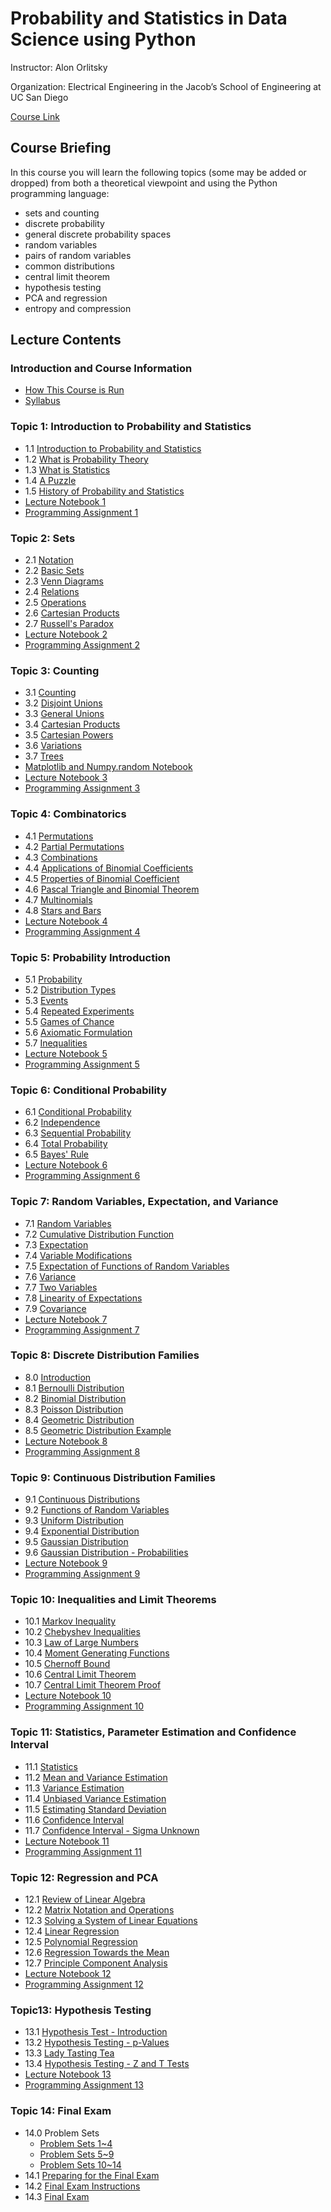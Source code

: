 # Probability and Statistics in Data Science using Python


Instructor: Alon Orlitsky

Organization: Electrical Engineering in the Jacob’s School of Engineering at UC San Diego

[Course Link](https://courses.edx.org/courses/course-v1:UCSanDiegoX+DSE210x+1T2020/course/)


## Course Briefing

In this course you will learn the following topics (some may be added or dropped) from both a theoretical viewpoint and using the Python programming language:

+ sets and counting
+ discrete probability
+ general discrete probability spaces
+ random variables
+ pairs of random variables
+ common distributions
+ central limit theorem
+ hypothesis testing
+ PCA and regression
+ entropy and compression


## Lecture Contents

### Introduction and Course Information

+ [How This Course is Run](./00-CourseInfo.md#how-this-course-is-run)
+ [Syllabus](./00-CourseInfo.md#syllabus)


### Topic 1: Introduction to Probability and Statistics

+ 1.1 [Introduction to Probability and Statistics](./01-Intro.md#11-introduction-to-probability-and-statistics)
+ 1.2 [What is Probability Theory](./01-Intro.md#12-what-is-probability-theory)
+ 1.3 [What is Statistics](./01-Intro.md#13-what-is-statistics)
+ 1.4 [A Puzzle](./01-Intro.md#14-a-puzzle)
+ 1.5 [History of Probability and Statistics](./01-Intro.md#15-history-of-probability-and-statistics)
+ [Lecture Notebook 1](./01-Intro.md#lecture-notebook-1)
+ [Programming Assignment 1](./01-Intro.md#programming-assignment-1)


### Topic 2: Sets

+ 2.1 [Notation](./02-Sets.md#21-notation)
+ 2.2 [Basic Sets](./02-Sets.md#21-notation)
+ 2.3 [Venn Diagrams](./02-Sets.md#23-venn-diagrams)
+ 2.4 [Relations](./02-Sets.md#24-relations)
+ 2.5 [Operations](./02-Sets.md#25-operations)
+ 2.6 [Cartesian Products](./02-Sets.md#26-cartesian-products)
+ 2.7 [Russell's Paradox](./02-Sets.md#27-russells-paradox)
+ [Lecture Notebook 2](./02-Sets.md#lecture-notebook-2)
+ [Programming Assignment 2](./02-Sets.md#programming-assignment-2)


### Topic 3: Counting

+ 3.1 [Counting](./03-Counting.md#31-counting)
+ 3.2 [Disjoint Unions](./03-Counting.md#32-disjoint-unions)
+ 3.3 [General Unions](./03-Counting.md#33-general-unions)
+ 3.4 [Cartesian Products](./03-Counting.md#34-cartesian-products)
+ 3.5 [Cartesian Powers](./03-Counting.md#35-cartesian-powers)
+ 3.6 [Variations](./03-Counting.md#36-variations)
+ 3.7 [Trees](./03-Counting.md#37-trees)
+ [Matplotlib and Numpy.random Notebook](./03-Counting.md#matplotlib-and-numpyrandom-notebook)
+ [Lecture Notebook 3](./03-Counting.md#lecture-notebook-3)
+ [Programming Assignment 3](./03-Counting.md#programming-assignment-3)


### Topic 4: Combinatorics

+ 4.1 [Permutations](./04-Combinatorics.md#41-permutations)
+ 4.2 [Partial Permutations](./04-Combinatorics.md#42-partial-permutations)
+ 4.3 [Combinations](./04-Combinatorics.md#43-combinations)
+ 4.4 [Applications of Binomial Coefficients](./04-Combinatorics.md#44-applications-of-binomial-coefficients)
+ 4.5 [Properties of Binomial Coefficient](./04-Combinatorics.md#45-properties-of-binomial-coefficient)
+ 4.6 [Pascal Triangle and Binomial Theorem](./04-Combinatorics.md#46-pascal-triangle-and-binomial-theorem)
+ 4.7 [Multinomials](./04-Combinatorics.md#47-multinomials)
+ 4.8 [Stars and Bars](./04-Combinatorics.md#48-stars-and-bars)
+ [Lecture Notebook 4](./04-Combinatorics.md#lecture-notebook-4)
+ [Programming Assignment 4](./04-Combinatorics.md#programming-assignment-4)


### Topic 5: Probability Introduction

+ 5.1 [Probability](./05-ProbIntro.md#51-probability)
+ 5.2 [Distribution Types](./05-ProbIntro.md#52-distribution-types)
+ 5.3 [Events](./05-ProbIntro.md#53-events)
+ 5.4 [Repeated Experiments](./05-ProbIntro.md#54-repeated-experiments)
+ 5.5 [Games of Chance](./05-ProbIntro.md#55-games-of-chance)
+ 5.6 [Axiomatic Formulation](./05-ProbIntro.md#56-axiomatic-formulation)
+ 5.7 [Inequalities](./05-ProbIntro.md#57-inequalities)
+ [Lecture Notebook 5](./05-ProbIntro.md#lecture-notebook-5)
+ [Programming Assignment 5](./05-ProbIntro.md#programming-assignment-5)


### Topic 6: Conditional Probability

  + 6.1 [Conditional Probability](./06-CondProb.md#61-conditional-probability)
  + 6.2 [Independence](./06-CondProb.md#62-independence)
  + 6.3 [Sequential Probability](./06-CondProb.md#63-sequential-probability)
  + 6.4 [Total Probability](./06-CondProb.md#64-total-probability)
  + 6.5 [Bayes' Rule](./06-CondProb.md#65-bayes-rule)
  + [Lecture Notebook 6](./06-CondProb.md#lecture-notebook-6)
  + [Programming Assignment 6](./06-CondProb.md#programming-assignment-6)


### Topic 7: Random Variables, Expectation, and Variance

+ 7.1 [Random Variables](./07-RvMeanVar.md#71-random-variables)
+ 7.2 [Cumulative Distribution Function](./07-RvMeanVar.md#72-cumulative-distribution-function)
+ 7.3 [Expectation](./07-RvMeanVar.md#73-expectation)
+ 7.4 [Variable Modifications](./07-RvMeanVar.md#74-variable-modifications)
+ 7.5 [Expectation of Functions of Random Variables](./07-RvMeanVar.md#75-expectation-of-functions-of-random-variables)
+ 7.6 [Variance](./07-RvMeanVar.md#76-variance)
+ 7.7 [Two Variables](./07-RvMeanVar.md#77-two-variables)
+ 7.8 [Linearity of Expectations](./07-RvMeanVar.md#78-linearity-of-expectations)
+ 7.9 [Covariance](./07-RvMeanVar.md#79-covariance)
+ [Lecture Notebook 7](./07-RvMeanVar.md#lecture-notebook-7)
+ [Programming Assignment 7](./07-RvMeanVar.md#programming-assignment-7)


### Topic 8: Discrete Distribution Families

+ 8.0 [Introduction](./08-DiscreteDist.md#80-introduction)
+ 8.1 [Bernoulli Distribution](./08-DiscreteDist.md#81-bernoulli-distribution)
+ 8.2 [Binomial Distribution](./08-DiscreteDist.md#82-binomial-distribution)
+ 8.3 [Poisson Distribution](./08-DiscreteDist.md#83-poisson-distribution)
+ 8.4 [Geometric Distribution](./08-DiscreteDist.md#84-geometric-distribution)
+ 8.5 [Geometric Distribution Example](./08-DiscreteDist.md#85-geometric-distribution-example)
+ [Lecture Notebook 8](./08-DiscreteDist.md#lecture-notebook-8)
+ [Programming Assignment 8](./08-DiscreteDist.md#programming-assignment-8)


### Topic 9: Continuous Distribution Families

+ 9.1 [Continuous Distributions](./09-ContDist.md#91-continuous-distributions)
+ 9.2 [Functions of Random Variables](./09-ContDist.md#92-functions-of-random-variables)
+ 9.3 [Uniform Distribution](./09-ContDist.md#93-uniform-distribution)
+ 9.4 [Exponential Distribution](./09-ContDist.md#94-exponential-distribution)
+ 9.5 [Gaussian Distribution](./09-ContDist.md#95-gaussian-distribution)
+ 9.6 [Gaussian Distribution - Probabilities](./09-ContDist.md#96-gaussian-distribution---probabilities)
+ [Lecture Notebook 9](./09-ContDist.md#lecture-notebook-9)
+ [Programming Assignment 9](./09-ContDist.md#programming-assignment-9)


### Topic 10: Inequalities and Limit Theorems

+ 10.1 [Markov Inequality](./10-InequLimit.md#101-markov-inequality)
+ 10.2 [Chebyshev Inequalities](./10-InequLimit.md#102-chebyshev-inequalities)
+ 10.3 [Law of Large Numbers](./10-InequLimit.md#103-law-of-large-numbers)
+ 10.4 [Moment Generating Functions](./10-InequLimit.md#104-moment-generating-functions)
+ 10.5 [Chernoff Bound](./10-InequLimit.md#105-chernoff-bound)
+ 10.6 [Central Limit Theorem](./10-InequLimit.md#106-central-limit-theorem)
+ 10.7 [Central Limit Theorem Proof](./10-InequLimit.md#107-central-limit-theorem-proof)
+ [Lecture Notebook 10](./10-InequLimit.md#lecture-notebook-10)
+ [Programming Assignment 10](./10-InequLimit.md#programming-assignment-10)


### Topic 11: Statistics, Parameter Estimation and Confidence Interval

+ 11.1 [Statistics](./11-StatEstCI.md#111-statistics)
+ 11.2 [Mean and Variance Estimation](./11-StatEstCI.md#112-mean-and-variance-estimation)
+ 11.3 [Variance Estimation](./11-StatEstCI.md#113-variance-estimation)
+ 11.4 [Unbiased Variance Estimation](./11-StatEstCI.md#114-unbiased-variance-estimation)
+ 11.5 [Estimating Standard Deviation](./11-StatEstCI.md#115-estimating-standard-deviation)
+ 11.6 [Confidence Interval](./11-StatEstCI.md#116-confidence-interval)
+ 11.7 [Confidence Interval - Sigma Unknown](./11-StatEstCI.md#117-confidence-interval---sigma-unknown)
+ [Lecture Notebook 11](./11-StatEstCI.md#lecture-notebook-11)
+ [Programming Assignment 11](./11-StatEstCI.md#programming-assignment-11)


### Topic 12: Regression and PCA

+ 12.1 [Review of Linear Algebra](./12-RegPCA.md#)
+ 12.2 [Matrix Notation and Operations](./12-RegPCA.md#)
+ 12.3 [Solving a System of Linear Equations](./12-RegPCA.md#)
+ 12.4 [Linear Regression](./12-RegPCA.md#)
+ 12.5 [Polynomial Regression](./12-RegPCA.md#)
+ 12.6 [Regression Towards the Mean](./12-RegPCA.md#)
+ 12.7 [Principle Component Analysis](./12-RegPCA.md#)
+ [Lecture Notebook 12](./12-RegPCA.md#)
+ [Programming Assignment 12](./12-RegPCA.md#)


### Topic13: Hypothesis Testing

+ 13.1 [Hypothesis Test - Introduction](./13-Hypothesis.md#)
+ 13.2 [Hypothesis Testing - p-Values](./13-Hypothesis.md#)
+ 13.3 [Lady Tasting Tea](./13-Hypothesis.md#)
+ 13.4 [Hypothesis Testing - Z and T Tests](./13-Hypothesis.md#)
+ [Lecture Notebook 13](./13-Hypothesis.md#)
+ [Programming Assignment 13](./13-Hypothesis.md#)

 
### Topic 14: Final Exam

+ 14.0 Problem Sets
  + [Problem Sets 1~4](./PS1.md)
  + [Problem Sets 5~9](./PS2.md)
  + [Problem Sets 10~14](./PS3.md)
+ 14.1 [Preparing for the Final Exam](./14-Final.md#)
+ 14.2 [Final Exam Instructions](./14-Final.md#)
+ 14.3 [Final Exam](./14-Final.md#)





